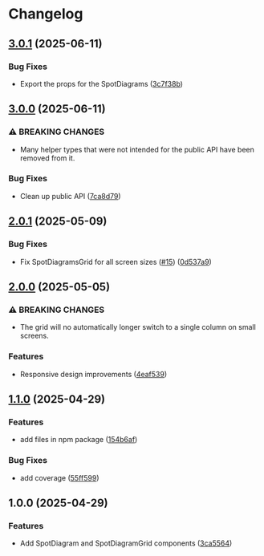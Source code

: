 # Changelog

## [3.0.1](https://github.com/cheminfo/react-optics-diagrams/compare/v3.0.0...v3.0.1) (2025-06-11)


### Bug Fixes

* Export the props for the SpotDiagrams ([3c7f38b](https://github.com/cheminfo/react-optics-diagrams/commit/3c7f38b3e7a784934028ba9896786fd35a852c8b))

## [3.0.0](https://github.com/cheminfo/react-optics-diagrams/compare/v2.0.1...v3.0.0) (2025-06-11)


### ⚠ BREAKING CHANGES

* Many helper types that were not intended for the public API have been removed from it.

### Bug Fixes

* Clean up public API ([7ca8d79](https://github.com/cheminfo/react-optics-diagrams/commit/7ca8d79ee2895194c0f691a1cbed118594b0a0b7))

## [2.0.1](https://github.com/cheminfo/react-optics-diagrams/compare/v2.0.0...v2.0.1) (2025-05-09)


### Bug Fixes

* Fix SpotDiagramsGrid for all screen sizes ([#15](https://github.com/cheminfo/react-optics-diagrams/issues/15)) ([0d537a9](https://github.com/cheminfo/react-optics-diagrams/commit/0d537a9f46519b93bc7185ab942b78284f035320))

## [2.0.0](https://github.com/cheminfo/react-optics-diagrams/compare/v1.1.0...v2.0.0) (2025-05-05)


### ⚠ BREAKING CHANGES

* The grid will no automatically longer switch to a single column on small screens.

### Features

* Responsive design improvements ([4eaf539](https://github.com/cheminfo/react-optics-diagrams/commit/4eaf539bcdacc27573413de78c06006e611f5296))

## [1.1.0](https://github.com/cheminfo/react-optics-diagrams/compare/v1.0.0...v1.1.0) (2025-04-29)


### Features

* add files in npm package ([154b6af](https://github.com/cheminfo/react-optics-diagrams/commit/154b6af230dca5525820e6ced28f82c90c6ed420))


### Bug Fixes

* add coverage ([55ff599](https://github.com/cheminfo/react-optics-diagrams/commit/55ff599eff4d821612a4662b181f041122072bd7))

## 1.0.0 (2025-04-29)

### Features

* Add SpotDiagram and SpotDiagramGrid components ([3ca5564](https://github.com/cheminfo/react-optics-diagrams/commit/3ca5564b75a6576aec9964bfa21a7d0fc6ebfdb6))
